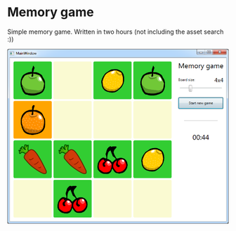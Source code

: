 # Memory game
Simple memory game. Written in two hours (not including the asset search :))

![Screenshot](Screenshot.png?raw=true)